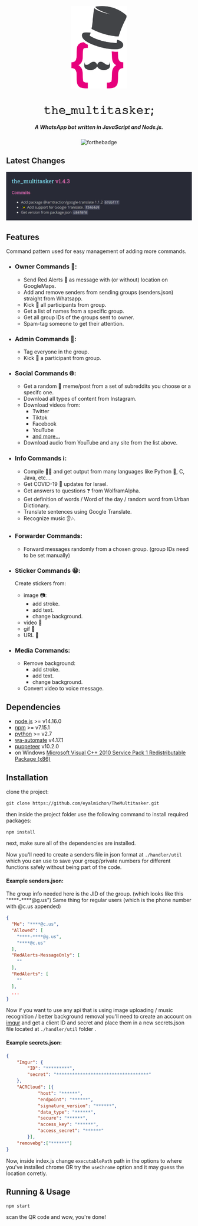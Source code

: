 <div align="center">

<img src="./images/the_multitasker_logo.png" width="150">

<h1>𝚝𝚑𝚎_𝚖𝚞𝚕𝚝𝚒𝚝𝚊𝚜𝚔𝚎𝚛;</h1>

<h5> A WhatsApp bot written in JavaScript and Node.js.</h5>

![forthebadge](https://img.shields.io/badge/Made%20with-Node.js-8bbf3d)


</div>

## Latest Changes

<div align="center">
   <img src="./release.png"/>
   </div>

## Features

Command pattern used for easy management of adding more commands.
<!--  -->
- ### Owner Commands 👑:
  - Send Red Alerts 🚀 as message with (or without) location on GoogleMaps.
  - Add and remove senders from sending groups (senders.json) straight from Whatsapp.
  - Kick 🦶 all participants from group.
  - Get a list of names from a specific group.
  - Get all group IDs of the groups sent to owner.
  - Spam-tag someone to get their attention.

- ### Admin Commands 💼:
  - Tag everyone in the group.
  - Kick 🦶 a participant from group.
  
- ### Social Commands 🌐:
  - Get a random 🎲 meme/post from a set of subreddits you choose or a specifc one.
  - Download all types of content from Instagram.
  - Download videos from:
    - Twitter
    - Tiktok
    - Facebook
    - YouTube
    - [and more...](http://ytdl-org.github.io/youtube-dl/supportedsites.html)
  - Download audio from YouTube and any site from the list above.

- ### Info Commands ℹ:
  - Compile 👨‍💻 and get output from many languages like Python 🐍, C, Java, etc....
  - Get COVID-19 🦠 updates for Israel.
  - Get answers to questions ❓ from WolframAlpha.
  - Get definition of words / Word of the day / random word from Urban Dictionary.
  - Translate sentences using Google Translate.
  - Recognize music 👂🎶.

- ### Forwarder Commands:
  - Forward messages randomly from a chosen group. (group IDs need to be set manually)

- ### Sticker Commands 😀:
  Create stickers from:
  - image 📷:
    - add stroke.
    - add text.
    - change background.
  - video 🎥
  - gif 👾
  - URL 🔗

- ### Media Commands:
  - Remove background:
    - add stroke.
    - add text.
    - change background.
  - Convert video to voice message.


## Dependencies
- [node.js](https://nodejs.org/en/download/) >= v14.16.0
- [npm]() >= v7.15.1
- [python](https://www.python.org/) >= v2.7
- [wa-automate](https://github.com/open-wa/wa-automate-nodejs) v4.17.1
- [puppeteer](https://github.com/puppeteer/puppeteer#readme) v10.2.0
- on Windows [Microsoft Visual C++ 2010 Service Pack 1 Redistributable Package (x86)](https://download.microsoft.com/download/1/6/5/165255E7-1014-4D0A-B094-B6A430A6BFFC/vcredist_x86.exe)


## Installation

clone the project:
```
git clone https://github.com/eyalmichon/TheMultitasker.git
```
then inside the project folder use the following command to install required packages:
```
npm install
```
next, make sure all of the dependencies are installed.

Now you'll need to create a senders file in json format at `./handler/util` which you can use to save your group/private numbers for different functions safely without being part of the code.

#### Example senders.json:

The group info needed here is the JID of the group. (which looks like this "\*\*\*\*-\*\*\*\*@g.us")
Same thing for regular users (which is the phone number with @c.us appended)
```json
{
  "Me": "****@c.us",
  "Allowed": [
    "****-****@g.us",
    "****@c.us"
  ],
  "RedAlerts-MessageOnly": [
    ""
  ],
  "RedAlerts": [
    ""
  ],
  ...
}
```
Now if you want to use any api that is using image uploading / music recognition / better background removal you'll need to create an account on [imgur](https://imgur.com) and get a client ID and secret and place them in a new secrets.json file located at `./handler/util` folder .

#### Example secrets.json:
```json
{
    "Imgur": {
        "ID": "*********",
        "secret": "***********************************"
    },
    "ACRCloud": [{
            "host": "******",
            "endpoint": "******",
            "signature_version": "******",
            "data_type": "******",
            "secure": "******",
            "access_key": "******",
            "access_secret": "******"
        }],
    "removebg":["******"]
}
```

Now, inside index.js change `executablePath` path in the options to where you've installed chrome OR try the `useChrome` option and it may guess the location corretly.


## Running & Usage

```
npm start
```
scan the QR code and wow, you're done!
